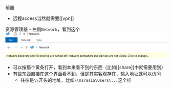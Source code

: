 前置
- 远程access当然就需要[[vpn]]

资源管理器 - 左侧`Network`，看到这个![](share-files.png)
- 可以按那个黄条打开，看到本来看不到的东西（比如[[share]]中就需要用到）
- 有些东西直接在这个界面看不到，但是其实客观存在，输入地址就可以访问
  - 往往是`\\`开头的地址，比如`\\msrasia\Users\...`这个样